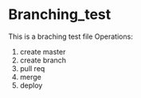 # Branching_test

This is a braching test file 
Operations:
1. create master
2. create branch
3. pull req 
4. merge 
5. deploy
